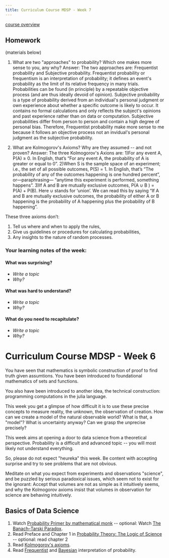 ```yaml
---
title: Curriculum Course MDSP - Week 7
---
```


[course overview](../)

## Homework

(materials below)

1. What are two "approaches" to probability?  Which one makes more sense to you, any why?
Answer: The two approaches are:  Frequentist probability and Subjective probability.
Frequentist probability or frequentism is an interpretation of probability; it defines an event's probability as the limit of its relative frequency in many trials. Probabilities can be found (in principle) by a repeatable objective process (and are thus ideally devoid of opinion).
Subjective probability is a type of probability derived from an individual's personal judgment or own experience about whether a specific outcome is likely to occur.
It contains no formal calculations and only reflects the subject's opinions and past experience rather than on data or computation.
Subjective probabilities differ from person to person and contain a high degree of personal bias.
Therefore, Frequentist probability make more sense to me because it follows an objective process not an invidual's personal judgment as the subjective probability. 


2. What are Kolmogorov's Axioms? Why are they assumed -- and not proven?
Answer: The three Kolmogorov's Axions are:
1)For any event A, P(A) ≥ 0. In English, that’s “For any event A, the probability of A is greater or equal to 0”.
2)When S is the sample space of an experiment; i.e., the set of all possible outcomes, P(S) = 1. In English, that’s “The probability of any of the outcomes happening is one hundred percent”, or—paraphrasing— “anytime this experiment is performed, something happens”.
3)If A and B are mutually exclusive outcomes, P(A ∪ B ) = P(A) + P(B).
Here ∪ stands for ‘union’. We can read this by saying “If A and B are mutually exclusive outcomes, the probability of either A or B happening is the probability of A happening plus the probability of B happening”. 

These three axioms don’t:
1. Tell us where and when to apply the rules,
2. Give us guidelines or procedures for calculating probabilities,
3. Any insights to the nature of random processes.




### Your learning notes of the week:
#### What was surprising? 

- *Write a topic*
- *Why?*

#### What was hard to understand? 

- *Write a topic*
- *Why?*


#### What do you need to recapitulate?

- *Write a topic*
- *Why?*


# Curriculum Course MDSP - Week 6

You have seen that mathematics is symbolic construction of proof to find truth given assumtions.
You have been introduced to foundational mathematics of sets and functions.

You also have been introduced to another idea, the technical construction: programming computations in the julia language.

This week you get a glimpse of how difficult it is to use these precise concepts to measure reality, the unknown, the observation of creation. 
How can we create a model of the natural observable world?
What is that, a "model"?
What is uncertainty anyway?
Can we grasp the unprecise precisely?

This week aims at opening a door to data science from a theoretical perspective.
Probability is a difficult and advanced topic -- you will most likely not understand everything.

So, please do not expect "heureka" this week.
Be content with accepting surprise and try to see problems that are not obvious.

Meditate on what you expect from experiments and observations "science", and be puzzled by serious paradoxical issues, which seem not to exist for the ignorant:
Accept that volumes are not as simple as it intuitively seems, and why the Kolmogorov axioms insist that volumes in observation for science are behaving intuitively.

## Basics of Data Science

1. Watch [Probability Primer by mathematical monk](https://www.youtube.com/playlist?list=PL17567A1A3F5DB5E4) -- optional: Watch [The Banach–Tarski Paradox](https://www.youtube.com/watch?v=s86-Z-CbaHA).
2. Read Preface and Chapter 1 in [Probability Theory: The Logic of Science](https://bayes.wustl.edu/etj/prob/book.pdf) -- optional: read chapter 2
3. Read [Kolmogorov's axioms](https://en.wikipedia.org/wiki/Probability_axioms).
4. Read [Frequentist](https://en.wikipedia.org/wiki/Frequentist_probability) and [Bayesian](https://en.wikipedia.org/wiki/Bayesian_probability) interpretation of probability.



